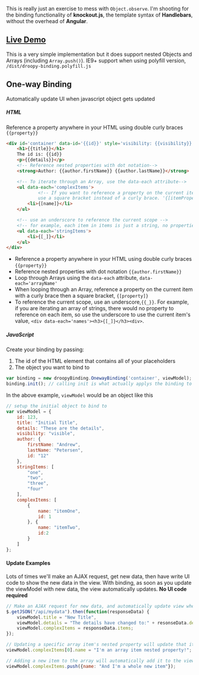 This is really just an exercise to mess with `Object.observe`.  I'm shooting for the binding functionality of **knockout.js**, the template syntax of **Handlebars**, without the overhead of **Angular**.  

## [Live Demo](http://jsfiddle.net/andrewpetersen15/mmabt420/)

This is a very simple implementation but it does support nested Objects and Arrays (including `Array.push()`).
IE9+ support when using polyfill version, `/dist/droopy-binding.polyfill.js`

## One-way Binding
Automatically update UI when javascript object gets updated


##### HTML
Reference a property anywhere in your HTML using double curly braces `{{property}}`
```html
<div id='container' data-id='{{id}}' style='visibility: {{visibility}}'>
	<h1>{{title}}</h1>
	The id is: {{id}}
	<p>{{details}}</p>
	<!-- Reference nested properties with dot notation-->
	<strong>Author: {{author.firstName}} {{author.lastName}}</strong>

	<!-- To iterate through an Array, use the data-each attribute-->
	<ul data-each='complexItems'>
    		<!-- If you want to reference a property on the current item as you loop through,
         	use a square bracket instead of a curly brace. '{[itemProperty]}'-->
		<li>{[name]}</li>
	</ul>

	<!-- use an underscore to reference the current scope -->
	<!-- for example, each item in items is just a string, no properties to reference -->
	<ul data-each='stringItems'>
		<li>{[_]}</li>
	</ul>
</div>
```
- Reference a property anywhere in your HTML using double curly braces `{{property}}`
- Reference nested properties with dot notation `{{author.firstName}}`
- Loop through Arrays using the `data-each` attribute, `data-each='arrayName'`
- When looping through an Array, reference a property on the current item with a curly brace then a square bracket, `{[property]}`
- To reference the current scope, use an underscore,`{{_}}`.  For example, if you are iterating an array of strings, there would no property to reference on each item, so use the underscore to use the current item's value, `<div data-each='names'><h3>{[_]}</h3><div>`.


##### JavaScript
Create your binding by passing:
1. The id of the HTML element that contains all of your placeholders
2. The object you want to bind to

```javascript
var binding = new droopyBinding.OnewayBinding('container', viewModel);
binding.init(); // calling init is what actually applys the binding to the UI.
```
In the above example, `viewModel` would be an object like this
```javascript
// setup the initial object to bind to
var viewModel = {
    id: 123,
    title: "Initial Title",
    details: "These are the details",
    visibility: "visible",
    author: {
        firstName: "Andrew",
        lastName: "Petersen",
        id: "12"
    },
    stringItems: [
        "one",
        "two",
        "three",
        "four"
    ],
    complexItems: [
        {
            name: "itemOne",
            id: 1
        }, {
            name: "itemTwo",
            id:2
        }
    ]
};
```

#### Update Examples
Lots of times we'll make an AJAX request, get new data, then have write UI code to show the new data in the view. With binding, as soon as you update the viewModel with new data, the view automatically updates. **No UI code required**
```javascript
// Make an AJAX request for new data, and automatically update view when the new data is applied to the viewModel
$.getJSON("/api/mydata").then(function(responseData) {
	viewModel.title = "New Title",
	viewModel.details = "The details have changed to:" + resonseData.details;
	viewModel.complexItems = responseData.items;	
});

// Updating a specific array item's nested property will update that item in the view
viewModel.complexItems[0].name = "I'm an array item nested property!";

// Adding a new item to the array will automatically add it to the view
viewModel.complexItems.push({name: "And I'm a whole new item"});
```


